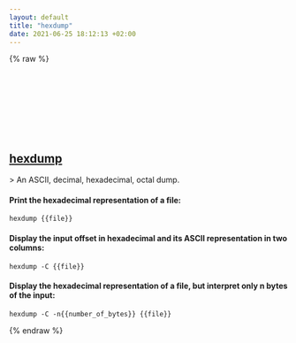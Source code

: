 ```yaml
---
layout: default
title: "hexdump"
date: 2021-06-25 18:12:13 +02:00
---
```

{% raw %}
<h2 id="hexdump">
  <a href="/en/osx/hexdump.html">hexdump</a> <a href="#hexdump"><svg class="icon">
    <use href="/assets/images/unicode_sprite.svg#link" />
  </svg></a>
</h2>
> An ASCII, decimal, hexadecimal, octal dump.

#### Print the hexadecimal representation of a file:
```shell
hexdump {{file}}
```
#### Display the input offset in hexadecimal and its ASCII representation in two columns:
```shell
hexdump -C {{file}}
```
#### Display the hexadecimal representation of a file, but interpret only n bytes of the input:
```shell
hexdump -C -n{{number_of_bytes}} {{file}}
```
{% endraw %}